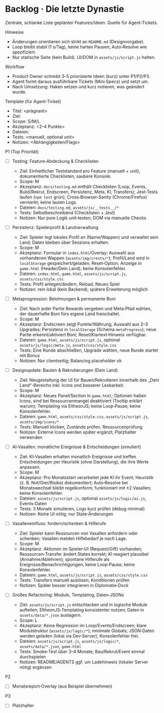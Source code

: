 # Backlog · Die letzte Dynastie

Zentrale, schlanke Liste geplanter Features/Ideen. Quelle für Agent‑Tickets.

Hinweise
- Änderungen orientieren sich strikt an `README.md` (Designvorgabe).
- Loop bleibt stabil (1 s/Tag), keine harten Pausen; Auto‑Resolve wie spezifiziert.
- Nur statische Seite (kein Build). UI/DOM in `assets/js/script.js` halten.

Workflow
- Product Owner schreibt 3–5 priorisierte Ideen (kurz) unter P1/P2/P3.
- Agent formt daraus ausführbare Tickets (Mini‑Specs) und setzt um.
- Nach Umsetzung: Haken setzen und kurz notieren, was geändert wurde.

Template (für Agent‑Ticket)
- Titel: <prägnant>
- Ziel: <ein Satz>
- Scope: S/M/L
- Akzeptanz: <2–4 Punkte>
- Dateien: <kurze Liste>
- Tests: <manuell, optional unit>
- Notizen: <Abhängigkeiten/Flags>

P1 (Top Priorität)
- [ ] Testing: Feature‑Abdeckung & Checklisten
  - Ziel: Einheitlicher Teststandard pro Feature (manuell + unit), dokumentierte Checklisten, saubere Konsole.
  - Scope: M
  - Akzeptanz: `docs/testing.md` enthält Checklisten (Loop, Events, Build/Rekrut, Endscreen, Persistenz, Meta, KI, Transfers); Jest‑Tests laufen (`npm test` grün); Cross‑Browser‑Sanity (Chrome/Firefox) vermerkt; keine lauten Logs.
  - Dateien: `docs/testing.md`, `assets/js/__tests__/*`
  - Tests: Selbstbeschreibend (Checklisten + Jest)
  - Notizen: Nur pure Logik unit‑testen; DOM via manuelle Checks

- [ ] Persistenz: Spielerprofil & Landverwaltung
  - Ziel: Spieler legt lokales Profil an (Name/Wappen) und verwaltet sein Land; Daten bleiben über Sessions erhalten.
  - Scope: M
  - Akzeptanz: Formular in `index.html`/Overlay; Auswahl aus vorhandenen Wappen (`assets/img/crests/*`); Profil/Land wird in `localStorage` gespeichert/geladen; Reset‑Option; Anzeige in `game.html` (Header/Dein Land); keine Konsolenfehler.
  - Dateien: `index.html`, `game.html`, `assets/js/script.js`, `assets/css/style.css`
  - Tests: Profil anlegen/ändern, Reload, Neues Spiel
  - Notizen: rein lokal (kein Backend); spätere Erweiterung möglich

- [ ] Metaprogression: Belohnungen & permanente Boni
  - Ziel: Nach jeder Partie Rewards vergeben und Meta‑Pfad wählen, der dauerhafte Boni fürs eigene Land freischaltet.
  - Scope: M
  - Akzeptanz: Endscreen zeigt Punkte/Währung; Auswahl aus 2–3 Upgrades; Persistenz in `localStorage` (Schema `metaProgress`); neue Partie erkennt/aktiviert Boni; Reset/Klartext‑Hinweis verfügbar.
  - Dateien: `game.html`, `assets/js/script.js`, optional `assets/js/logic/meta.js`, `assets/css/style.css`
  - Tests: Eine Runde abschließen, Upgrade wählen, neue Runde startet mit Bonus
  - Notizen: Nur clientseitig; Balancing placeholder ok

- [ ] Designupdate: Bauten & Rekrutierungen (Dein Land)
  - Ziel: Neugestaltung der UI für Bauen/Rekrutieren innerhalb des „Dein Land“-Bereichs inkl. Icons und besserer Lesbarkeit.
  - Scope: M
  - Akzeptanz: Neues Panel/Section in `game.html`; Optionen haben Icons, sind bei Ressourcenmangel deaktiviert (Tooltip erklärt warum); Templating via EltheonJS; keine Loop‑Pause; keine Konsolenfehler.
  - Dateien: `game.html`, `assets/css/style.css`, `assets/js/script.js`, `assets/img/icons/*`
  - Tests: Manuell klicken, Zustände prüfen, Ressourcenprüfung
  - Notizen: Externe Icons werden später ergänzt; Platzhalter verwenden

- [ ] AI‑Vasallen: monatliche Ereignisse & Entscheidungen (simuliert)
  - Ziel: KI‑Vasallen erhalten monatlich Ereignisse und treffen Entscheidungen per Heuristik (ohne Darstellung), die ihre Werte anpassen.
  - Scope: M
  - Akzeptanz: Pro Monatsstart verarbeitet jede KI ihr Event; Heuristik (z. B. Not/Gier/Risiko) dokumentiert; Auto‑Resolve bei Monatswechsel bleibt regelkonform; funktioniert mit ≥2 Vasallen; keine Konsolenfehler.
  - Dateien: `assets/js/script.js`, optional `assets/js/logic/ai.js`, Events‑Daten
  - Tests: 3 Monate simulieren, Logs kurz prüfen (debug minimal)
  - Notizen: Keine UI nötig; nur State‑Änderungen

- [ ] Vasalleneinfluss: fordern/schenken & Hilferufe
  - Ziel: Spieler kann Ressourcen von Vasallen anfordern oder schenken; Vasallen melden Hilfebedarf je nach Lage.
  - Scope: M
  - Akzeptanz: Aktionen im Spieler‑UI (Request/Gift) vorhanden; Ressourcen‑Transfer ändert States korrekt; KI reagiert plausibel (Annahme/Ablehnen); spontane Hilferufe als Ereignisse/Benachrichtigungen; keine Loop‑Pause; keine Konsolenfehler.
  - Dateien: `game.html`, `assets/js/script.js`, `assets/css/style.css`
  - Tests: Transfers manuell auslösen; Konditionen prüfen
  - Notizen: Später besser integrieren in Diplomatie‑Dock

- [ ] Großes Refactoring: Module, Templating, Daten‑JSONs
  - Ziel: `assets/js/script.js` entschlacken und in logische Module aufteilen; EltheonJS‑Templating konsistenter nutzen; Daten in `assets/data/*.json` auslagern.
  - Scope: L
  - Akzeptanz: Keine Regression im Loop/Events/Endscreen; klare Modulstruktur (`assets/js/logic/*`); minimale Globals; JSON‑Daten werden geladen (lokal via Dev‑Server); Konsolenfehler frei.
  - Dateien: `assets/js/script.js`, `assets/js/logic/*`, `assets/data/*.json`, `game.html`
  - Tests: Smoke‑Test über 3–4 Monate; Bau/Rekrut/Event einmal durchspielen
  - Notizen: README/AGENTS ggf. um Ladehinweis (lokaler Server nötig) ergänzen

P2
- [ ] Monatsreport‑Overlay (aus Beispiel übernehmen)

P3
- [ ] Platzhalter
